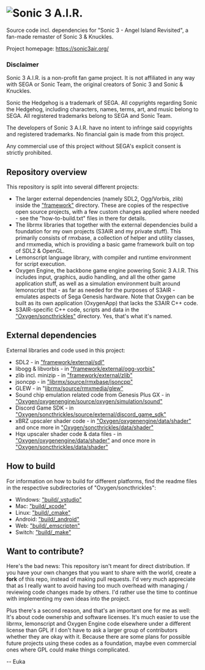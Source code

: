 # ![Sonic 3 A.I.R.](Oxygen/soncthrickles/data/images/menu/sonic3air_logo.png)

Source code incl. dependencies for "Sonic 3 - Angel Island Revisited", a fan-made remaster of Sonic 3 & Knuckles.

Project homepage: https://sonic3air.org/


### Disclaimer

Sonic 3 A.I.R. is a non-profit fan game project. It is not affiliated in any way with SEGA or Sonic Team, the original creators of Sonic 3 and Sonic & Knuckles.

Sonic the Hedgehog is a trademark of SEGA. All copyrights regarding Sonic the Hedgehog, including characters, names, terms, art, and music belong to SEGA. All registered trademarks belong to SEGA and Sonic Team.

The developers of Sonic 3 A.I.R. have no intent to infringe said copyrights and registered trademarks.
No financial gain is made from this project.

Any commercial use of this project without SEGA's explicit consent is strictly prohibited.


## Repository overview

This repository is split into several different projects:
* The larger external dependencies (namely SDL2, Ogg/Vorbis, zlib) inside the ["framework"](framework/) directory. These are copies of the respective open source projects, with a few custom changes applied where needed - see the "how-to-build.txt" files in there for details.
* The librmx libraries that together with the external dependencies build a foundation for my own projects (S3AIR and my private stuff). This primarily consists of rmxbase, a collection of helper and utility classes, and rmxmedia, which is providing a basic game framework built on top of SDL2 & OpenGL.
* Lemonscript language library, with compiler and runtime environment for script execution.
* Oxygen Engine, the backbone game engine powering Sonic 3 A.I.R. This includes input, graphics, audio handling, and all the other game application stuff, as well as a simulation environment built around lemonscript that - as far as needed for the purposes of S3AIR - emulates aspects of Sega Genesis hardware. Note that Oxygen can be built as its own application (OxygenApp) that lacks the S3AIR C++ code.
* S3AIR-specific C++ code, scripts and data in the ["Oxygen/soncthrickles"](Oxygen/soncthrickles) directory. Yes, that's what it's named.


## External dependencies

External libraries and code used in this project:
* SDL2 - in ["framework/external/sdl"](framework/external/sdl)
* libogg & libvorbis - in ["framework/external/ogg-vorbis"](framework/external/ogg-vorbis)
* zlib incl. minizip - in ["framework/external/zlib"](framework/external/zlib)
* jsoncpp - in ["librmx/source/rmxbase/jsoncpp"](librmx/source/rmxbase/jsoncpp)
* GLEW - in "[librmx/source/rmxmedia/glew"](librmx/source/rmxmedia/glew)
* Sound chip emulation related code from Genesis Plus GX - in ["Oxygen/oxygenengine/source/oxygen/simulation/sound"](Oxygen/oxygenengine/source/oxygen/simulation/sound)
* Discord Game SDK - in ["Oxygen/soncthrickles/source/external/discord_game_sdk"](Oxygen/soncthrickles/source/external/discord_game_sdk)
* xBRZ upscaler shader code - in ["Oxygen/oxygenengine/data/shader"](Oxygen/oxygenengine/data/shader) and once more in ["Oxygen/soncthrickles/data/shader"](Oxygen/soncthrickles/data/shader)
* Hqx upscaler shader code & data files - in ["Oxygen/oxygenengine/data/shader"](Oxygen/oxygenengine/data/shader) and once more in ["Oxygen/soncthrickles/data/shader"](Oxygen/soncthrickles/data/shader)


## How to build

For information on how to build for different platforms, find the readme files in the respective subdirectories of "Oxygen/soncthrickles":
* Windows: ["build/_vstudio"](Oxygen/soncthrickles/build/_vstudio)
* Mac:     ["build/_xcode"](Oxygen/soncthrickles/build/_xcode)
* Linux:   ["build/_cmake"](Oxygen/soncthrickles/build/_cmake)
* Android: ["build/_android"](Oxygen/soncthrickles/build/_android)
* Web:     ["build/_emscripten"](Oxygen/soncthrickles/build/_emscripten)
* Switch:  ["build/_make"](Oxygen/soncthrickles/build/_make)


## Want to contribute?

Here's the bad news: This repository isn't meant for direct distribution. If you have your own changes that you want to share with the world, create a **fork** of this repo, instead of making pull requests. I'd very much appreciate that as I really want to avoid having too much overhead with managing / reviewing code changes made by others. I'd rather use the time to continue with implementing my own ideas into the project.

Plus there's a second reason, and that's an important one for me as well: It's about code ownership and software licenses. It's much easier to use the librmx, lemonscript and Oxygen Engine code elsewhere under a different license than GPL if I don't have to ask a larger group of contributors whether they are okay with it. Because there are some plans for possible future projects using these codes as a foundation, maybe even commercial ones where GPL could make things complicated.

-- Euka
